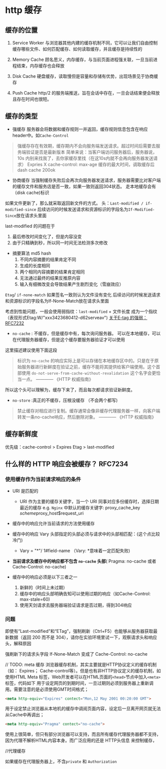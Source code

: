 # http 缓存

## 缓存的位置

1. Service Worker
与浏览器其他内建的缓存机制不同，它可以让我们自由控制缓存哪些文件、如何匹配缓存、如何读取缓存，并且缓存是持续性的

2. Memory Cache
顾名思义，内存缓存，与当前页面进程强关联，一旦当前进程结束，内存缓存也会释放

3. Disk Cache
硬盘缓存，读取慢但是容量和存储有优势，出现场景见于协商缓存

4. Push Cache
http/2 的服务端推送，旨在会话中存在，一旦会话结束便会释放且存在时间也很短。


## 缓存的类型
- 强缓存
服务器会将数据和缓存规则一并返回，缓存规则信息包含在响应header中。如`Cache-Control`
> 强缓存存在有效期，缓存期内不会向服务端发送请求。超过时间后需要去服务端验证是否是最新版本
简单来说：当客户端访问服务器后，服务器说， 10s 内别来找我了，去你家缓存里找（在这10s内就不会再向服务器发送请求）
Expries X cache-control: max-age 缓存的最大时间，调取缓存后 dash cache 200ok
- 协商缓存
当强制缓存失败后会再次向服务器发送请求，服务器需要比对客户端的缓存文件和服务店是否一致，如果一致则返回304状态。
走本地缓存会有（disk cache)标识

如果文件更新了，那么就采取返回新文件的方式。 头：`Last-modified / if-modified-since`
后续访问的时候发送请求和资源标识的字段名为`If-Modified-Since`放在请求头里面


last-modified 的问题在于
  1. 最后修改时间变化了，但是内容没变
  2. 由于只精确到秒，所以同一时间无法检测多次修改

- 摘要算法 md5 hash
    1. 不同内容摘要的结果肯定不同
    2. 生成的长度相同
    3. 两个相同内容摘要的结果肯定相同
    4. 无法通过最终的结果反推原内容
    5. 输入有细微改变会导致结果产生剧烈变化（雪崩效应）

`Etag`/ `if-none-match` 如果签名一致则认为文件没有变化
后续访问的时候发送请求和资源标识的字段名为If-None-Match放在请求头里面

考虑到性能问题，一般会使用弱指纹：`last-modified` + 文件长度 成为一个指纹
（表现形式Etag:W/"xxx3423680412-d62serveav")
[关于E-tag 的强弱：RFC7232](https://datatracker.ietf.org/doc/html/rfc7232#section-2.1)

- `no-cache` : 不缓存，但是缓存中有，每次询问服务器。
可以在本地缓存，可以在代理服务器缓存，但是这个缓存要服务器验证才可以使用

这里描述建议使用下面这段
> 标识为 `no-cache` 的响应实际上是可以存储在本地缓存区中的。只是在于原始服务器进行新鲜度在验证之前，缓存不能将其提供给客户端使用。这个首部使用 `do-not-serve-from-cache-without-revalidation` 这个名字会更恰当一点。 ———— 《HTTP 权威指南》

所以这个头可以理解为，缓存下来了，而且每次都请求验证新鲜度。

- `no-store` :真正的不缓存，压根没缓存 （不会两个都写)

> 禁止缓存对相应进行复制。缓存通常会像非缓存代理服务器一样，向客户端转发一条no-cache响应，然后删除对象。
> ———— 《HTTP 权威指南》


## 缓存新鲜度
优先级：cache-control > Expires
Etag > last-modified

## 什么样的 HTTP 响应会被缓存？ RFC7234


### 使用缓存作为当前请求响应的条件
- URI 是匹配的
  - URI 作为主要的缓存关键字，当一个 URI 同事对应多份缓存时，选择日期最近的缓存
    e.g. `Nginx` 中默认的缓存关键字: proxy_cache_key $scheme$proxy_host$request_uri

- 缓存中的响应允许当前请求的方法使用缓存

- 缓存中的响应 Vary 头部指定的头部必须与请求中的头部相匹配：(这个点比较冷门)
  - Vary = "*"/ 1#field-name （Vary: *意味着一定匹配失败)

- **当前请求及缓存中的响应都不包含 `no-cache` 头部**( Pragma: no-cache 或者 Cache-Control: no-cache)

- 缓存中的响应必须是以下三者之一
  1. 新鲜的（时间上未过期）
  2. 缓存中的响应头部明确告知可以使用过期的响应（如Cache-Control: max-stale=60)
  3. 使用天剑请求去服务器端验证请求是否过期，得到304响应


### 问题
即使有“Last-modified”和“ETag”，强制刷新（Ctrl+F5）也能够从服务器获取最新数据（返回 200 而不是 304），请你在实验环境里试一下，观察请求头和响应头，解释原因

强刷新下的请求头字段 If-None-Match 变成了 Cache-Control: no-cache

// TODO: meta 缓存
浏览器缓存机制，其实主要就是HTTP协议定义的缓存机制（如： Expires； Cache-control等）。但是也有非HTTP协议定义的缓存机制，如使用HTML Meta 标签，Web开发者可以在HTML页面的`<head>`节点中加入`<meta>`标签，代码如下
用于设定网页的到期时间，一旦过期则必须到服务器上重新调用。需要注意的是必须使用GMT时间格式；
```html
<meta http-equiv="Expires" contect="Mon,12 May 2001 00:20:00 GMT">
```
用于设定禁止浏览器从本地机的缓存中调阅页面内容，设定后一旦离开网页就无法从Cache中再调出；
```html
<meta http-equiv="Pragma" contect="no-cache">
```
使用上很简单，但只有部分浏览器可以支持，而且所有缓存代理服务器都不支持，因为代理不解析HTML内容本身。而广泛应用的还是 HTTP头信息 来控制缓存，

//代理缓存

如果缓存在代理服务器上，不含`private` 和 `Authorization`